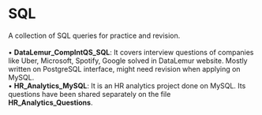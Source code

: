 # SQL
A collection of SQL queries for practice and revision.</br>
</br> • **DataLemur_CompIntQS_SQL**: It covers interview questions of companies like Uber, Microsoft, Spotify, Google solved in DataLemur website. Mostly written on PostgreSQL interface, might need revision when applying on MySQL. </br>
• **HR_Analytics_MySQL**: It is an HR analytics project done on MySQL. Its questions have been shared separately on the file **HR_Analytics_Questions**.</br>
